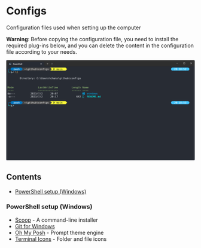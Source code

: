 # Configs
Configuration files used when setting up the computer

**Warning**: Before copying the configuration file, you need to install the required plug-ins below, and you can delete the content in the configuration file according to your needs.

![PowerShell (Windows)](./snapshots/windows-powershell.png)

## Contents

- [PowerShell setup (Windows)](#PowerShell)

<span id="PowerShell" />

### PowerShell setup (Windows)

- [Scoop](https://scoop.sh/) - A command-line installer
- [Git for Windows](https://gitforwindows.org/)
- [Oh My Posh](https://ohmyposh.dev/) - Prompt theme engine
- [Terminal Icons](https://github.com/devblackops/Terminal-Icons) - Folder and file icons
